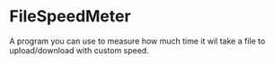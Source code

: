 # FileSpeedMeter
A program you can use to measure how much time it wil take a file to upload/download with custom speed.
